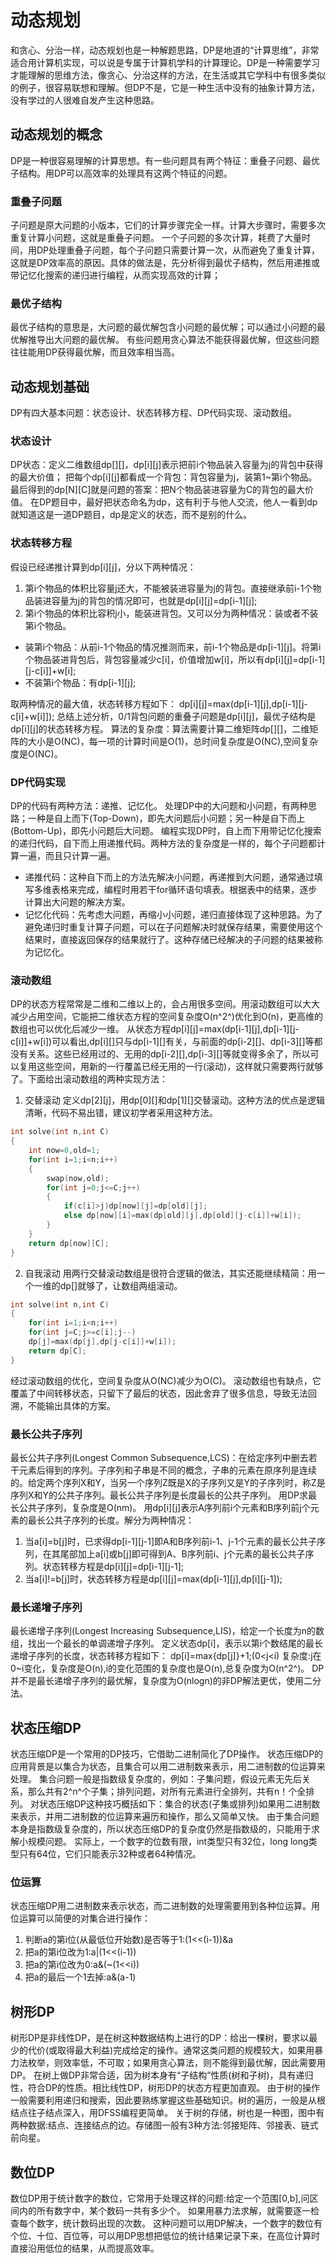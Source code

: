 # 动态规划
和贪心、分治一样，动态规划也是一种解题思路，DP是地道的“计算思维”，非常适合用计算机实现，可以说是专属于计算机学科的计算理论。DP是一种需要学习才能理解的思维方法，像贪心、分治这样的方法，在生活或其它学科中有很多类似的例子，很容易联想和理解。但DP不是，它是一种生活中没有的抽象计算方法，没有学过的人很难自发产生这种思路。
## 动态规划的概念
DP是一种很容易理解的计算思想。有一些问题具有两个特征：重叠子问题、最优子结构。用DP可以高效率的处理具有这两个特征的问题。
### 重叠子问题
子问题是原大问题的小版本，它们的计算步骤完全一样。计算大步骤时，需要多次重复计算小问题，这就是重叠子问题。
一个子问题的多次计算，耗费了大量时间，用DP处理重叠子问题，每个子问题只需要计算一次，从而避免了重复计算，这就是DP效率高的原因。具体的做法是，先分析得到最优子结构，然后用递推或带记忆化搜索的递归进行编程，从而实现高效的计算；
### 最优子结构
最优子结构的意思是，大问题的最优解包含小问题的最优解；可以通过小问题的最优解推导出大问题的最优解。
有些问题用贪心算法不能获得最优解，但这些问题往往能用DP获得最优解，而且效率相当高。
## 动态规划基础
DP有四大基本问题：状态设计、状态转移方程、DP代码实现、滚动数组。
### 状态设计
DP状态：定义二维数组dp[][]，dp[i][j]表示把前i个物品装入容量为j的背包中获得的最大价值；
把每个dp[i][j]都看成一个背包：背包容量为j，装第1~第i个物品。最后得到的dp[N][C]就是问题的答案：把N个物品装进容量为C的背包的最大价值。
在DP题目中，最好把状态命名为dp，这有利于与他人交流，他人一看到dp就知道这是一道DP题目，dp是定义的状态，而不是别的什么。
### 状态转移方程
假设已经递推计算到dp[i][j]，分以下两种情况：
1. 第i个物品的体积比容量j还大，不能被装进容量为j的背包。直接继承前i-1个物品装进容量为j的背包的情况即可，也就是dp[i][j]=dp[i-1][j];
2. 第i个物品的体积比容积j小，能装进背包。又可以分为两种情况：装或者不装第i个物品。
* 装第i个物品：从前i-1个物品的情况推测而来，前i-1个物品是dp[i-1][j]。将第i个物品装进背包后，背包容量减少c[i]，价值增加w[i]，所以有dp[i][j]=dp[i-1][j-c[i]]+w[i];
* 不装第i个物品：有dp[i-1][j];

取两种情况的最大值，状态转移方程如下：
dp[i][j]=max(dp[i-1][j],dp[i-1][j-c[i]+w[i]]);
总结上述分析，0/1背包问题的重叠子问题是dp[i][j]，最优子结构是dp[i][j]的状态转移方程。
算法的复杂度：算法需要计算二维矩阵dp[][]，二维矩阵的大小是O(NC)，每一项的计算时间是O(1)，总时间复杂度是O(NC),空间复杂度是O(NC)。
### DP代码实现
DP的代码有两种方法：递推、记忆化。
处理DP中的大问题和小问题，有两种思路；一种是自上而下(Top-Down)，即先大问题后小问题；另一种是自下而上(Bottom-Up)，即先小问题后大问题。
编程实现DP时，自上而下用带记忆化搜索的递归代码，自下而上用递推代码。两种方法的复杂度是一样的，每个子问题都计算一遍，而且只计算一遍。
* 递推代码：这种自下而上的方法先解决小问题，再递推到大问题，通常通过填写多维表格来完成，编程时用若干for循环语句填表。根据表中的结果，逐步计算出大问题的解决方案。
* 记忆化代码：先考虑大问题，再缩小小问题，递归直接体现了这种思路。为了避免递归时重复计算子问题，可以在子问题解决时就保存结果，需要使用这个结果时，直接返回保存的结果就行了。这种存储已经解决的子问题的结果被称为记忆化。
### 滚动数组
DP的状态方程常常是二维和二维以上的，会占用很多空间。用滚动数组可以大大减少占用空间，它能把二维状态方程的空间复杂度O(n^2^)优化到O(n)，更高维的数组也可以优化后减少一维。
从状态方程dp[i][j]=max(dp[i-1][j],dp[i-1][j-c[i]]+w[i])可以看出,dp[i][]只与dp[i-1][]有关，与前面的dp[i-2][]、dp[i-3][]等都没有关系。这些已经用过的、无用的dp[i-2][],dp[i-3][]等就变得多余了，所以可以复用这些空间，用新的一行覆盖已经无用的一行(滚动)，这样就只需要两行就够了。下面给出滚动数组的两种实现方法：
1. 交替滚动
定义dp[2][j]，用dp[0][]和dp[1][]交替滚动。这种方法的优点是逻辑清晰，代码不易出错，建议初学者采用这种方法。
```C++
int solve(int n,int C)
{
    int now=0,old=1;
    for(int i=1;i<n;i++)
    {
        swap(now,old);
        for(int j=0;j<=C;j++)
        {
            if(c[i]>j)dp[now][j]=dp[old][j];
            else dp[now][i]=max(dp[old][j],dp[old][j-c[i]]+w[i]);
        }
    }
    return dp[now][C];
}
```
2. 自我滚动
用两行交替滚动数组是很符合逻辑的做法，其实还能继续精简：用一个一维的dp[]就够了，让数组两组滚动。
```C++
int solve(int n,int C)
{
    for(int i=1;i<n;i++)
    for(int j=C;j>=c[i];j--)
    dp[j]=max(dp[j],dp[j-c[i]]+w[i]);
    return dp[C];
}
```

经过滚动数组的优化，空间复杂度从O(NC)减少为O(C)。
滚动数组也有缺点，它覆盖了中间转移状态，只留下了最后的状态，因此舍弃了很多信息，导致无法回溯，不能输出具体的方案。
### 最长公共子序列
最长公共子序列(Longest Common Subsequence,LCS)：在给定序列中删去若干元素后得到的序列。子序列和子串是不同的概念，子串的元素在原序列是连续的。给定两个序列X和Y，当另一个序列Z既是X的子序列又是Y的子序列时，称Z是序列X和Y的公共子序列。最长公共子序列是长度最长的公共子序列。
用DP求最长公共子序列，复杂度是O(nm)。
用dp[i][j]表示A序列前i个元素和B序列前j个元素的最长公共子序列的长度。解分为两种情况：
1. 当a[i]=b[j]时，已求得dp[i-1][j-1]即A和B序列前i-1、j-1个元素的最长公共子序列，在其尾部加上a[i]或b[j]即可得到A、B序列前i、j个元素的最长公共子序列。状态转移方程是dp[i][j]=dp[i-1][j-1];
2. 当a[i]!=b[j]时，状态转移方程是dp[i][j]=max(dp[i-1][j],dp[i][j-1]);
### 最长递增子序列
最长递增子序列(Longest Increasing Subsequence,LIS)，给定一个长度为n的数组，找出一个最长的单调递增子序列。
定义状态dp[i]，表示以第i个数结尾的最长递增子序列的长度，状态转移方程如下：
dp[i]=max{dp[j]}+1;(0<j<i)
复杂度:j在0~i变化，复杂度是O(n),i的变化范围的复杂度也是O(n),总复杂度为O(n^2^)。
DP并不是最长递增子序列的最优解，复杂度为O(nlogn)的非DP解法更优，使用二分法。
## 状态压缩DP
状态压缩DP是一个常用的DP技巧，它借助二进制简化了DP操作。
状态压缩DP的应用背景是以集合为状态，且集合可以用二进制数来表示，用二进制数的位运算来处理。
集合问题一般是指数级复杂度的，例如：子集问题，假设元素无先后关系，那么共有2^n^个子集；排列问题，对所有元素进行全排列，共有n！个全排列。
对状态压缩DP这种技巧概括如下：集合的状态(子集或排列)如果用二进制数来表示，并用二进制数的位运算来遍历和操作，那么又简单又快。
由于集合问题本身是指数级复杂度的，所以状态压缩DP的复杂度仍然是指数级的，只能用于求解小规模问题。
实际上，一个数字的位数有限，int类型只有32位，long long类型只有64位，它们只能表示32种或者64种情况。
### 位运算
状态压缩DP用二进制数来表示状态，而二进制数的处理需要用到各种位运算。用位运算可以简便的对集合进行操作：
1. 判断a的第i位(从最低位开始数)是否等于1:(1<<(i-1))&a
2. 把a的第i位改为1:a|(1<<(i-1))
3. 把a的第i位改为0:a&(~(1<<i))
4. 把a的最后一个1去掉:a&(a-1)
## 树形DP
树形DP是非线性DP，是在树这种数据结构上进行的DP：给出一棵树，要求以最少的代价(或取得最大利益)完成给定的操作。通常这类问题的规模较大，如果用暴力法枚举，则效率低，不可取；如果用贪心算法，则不能得到最优解，因此需要用DP。
在树上做DP非常合适，因为树本身有“子结构”性质(树和子树)，具有递归性，符合DP的性质。相比线性DP，树形DP的状态方程更加直观。
由于树的操作一般需要利用递归和搜索，因此要熟练掌握这些基础知识。树的遍历，一般是从根结点往子结点深入，用DFSS编程更简单。
关于树的存储，树也是一种图，图中有两种数据:结点、连接结点的边。存储图一般有3种方法:邻接矩阵、邻接表、链式前向星。
## 数位DP
数位DP用于统计数字的数位，它常用于处理这样的问题:给定一个范围[0,b],问区间内的所有数字中，某个数码一共有多少个。
如果用暴力法求解，就需要逐一检查每个数字，统计数码出现的次数。
这种问题可以用DP解决，一个数字的数位有个位、十位、百位等，可以用DP思想把低位的统计结果记录下来，在高位计算时直接沿用低位的结果，从而提高效率。
